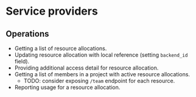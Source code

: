 # Service providers

## Operations
- Getting a list of resource allocations.
- Updating resource allocation with local reference (setting `backend_id` field).
- Providing additional access detail for resource allocation.
- Getting a list of members in a project with active resource allocations.
    - TODO: consider exposing `/team` endpoint for each resource.
- Reporting usage for a resource allocation.
